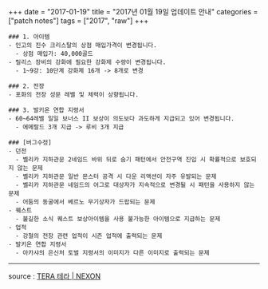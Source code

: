 +++
date = "2017-01-19"
title = "2017년 01월 19일 업데이트 안내"
categories = ["patch notes"]
tags = ["2017", "raw"]
+++

```
### 1. 아이템
- 인고의 진수 크리스탈의 상점 매입가격이 변경됩니다.
  - 상점 매입가: 40,000골드
- 릴리스 장비의 강화에 필요한 강화제 수량이 변경됩니다.
  - 1~9강: 10단계 강화제 16개 -> 8개로 변경

### 2. 전장
- 포화의 전장 성문 레벨 및 체력이 상향됩니다.

### 3. 발키온 연합 지령서
- 60~64레벨 일일 보너스 II 보상이 의도보다 과도하게 지급되고 있어 변경됩니다.
  - 에메랄드 3개 지급 -> 루비 3개 지급

### [버그수정]
- 던전
  - 벨리카 지하관문 2네임드 바위 뒤로 숨기 패턴에서 안전구역 진입 시 확률적으로 보호되지 않는 문제
  - 벨리카 지하관문 일반 몬스터 공격 시 다운 리액션이 자주 유발되는 문제
  - 벨리카 지하관문 네임드의 어그로 대상자가 지속적으로 변경될 시 패턴을 사용하지 않는 문제
  - 어둠의 동굴에서 베르노 무기상자가 드랍되는 문제
- 퀘스트
  - 불길한 소식 퀘스트 보상아이템을 사용 불가능한 아이템으로 지급하는 문제
- 업적
  - 강철의 전장 관련 업적이 시즌 업적에 출력되는 문제
- 발키온 연합 지령서
  - 아카샤의 은신처 토벌 지령서의 이미지가 다른 이미지로 출력되는 문제
```

----

source : [TERA 테라 | NEXON](http://tera.nexon.com/news/update/view.aspx?n4articlesn=260)
